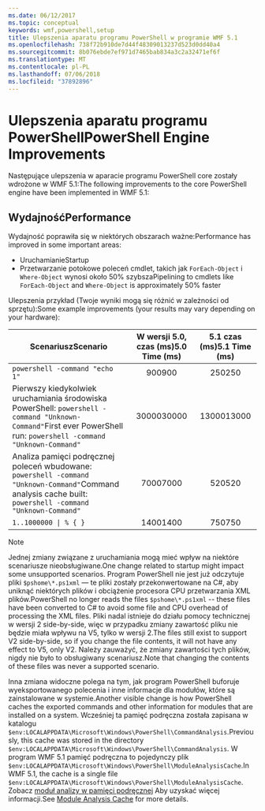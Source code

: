 ```yaml
---
ms.date: 06/12/2017
ms.topic: conceptual
keywords: wmf,powershell,setup
title: Ulepszenia aparatu programu PowerShell w programie WMF 5.1
ms.openlocfilehash: 738f72b910de7d44f48309013237d523d0dd40a4
ms.sourcegitcommit: 8b076ebde7ef971d7465bab834a3c2a32471ef6f
ms.translationtype: MT
ms.contentlocale: pl-PL
ms.lasthandoff: 07/06/2018
ms.locfileid: "37892896"
---
```

# <a name="powershell-engine-improvements"></a><span data-ttu-id="ed0dd-103">Ulepszenia aparatu programu PowerShell</span><span class="sxs-lookup"><span data-stu-id="ed0dd-103">PowerShell Engine Improvements</span></span>

<span data-ttu-id="ed0dd-104">Następujące ulepszenia w aparacie programu PowerShell core zostały wdrożone w WMF 5.1:</span><span class="sxs-lookup"><span data-stu-id="ed0dd-104">The following improvements to the core PowerShell engine have been implemented in WMF 5.1:</span></span>

## <a name="performance"></a><span data-ttu-id="ed0dd-105">Wydajność</span><span class="sxs-lookup"><span data-stu-id="ed0dd-105">Performance</span></span>

<span data-ttu-id="ed0dd-106">Wydajność poprawiła się w niektórych obszarach ważne:</span><span class="sxs-lookup"><span data-stu-id="ed0dd-106">Performance has improved in some important areas:</span></span>

- <span data-ttu-id="ed0dd-107">Uruchamianie</span><span class="sxs-lookup"><span data-stu-id="ed0dd-107">Startup</span></span>
- <span data-ttu-id="ed0dd-108">Przetwarzanie potokowe poleceń cmdlet, takich jak `ForEach-Object` i `Where-Object` wynosi około 50% szybsza</span><span class="sxs-lookup"><span data-stu-id="ed0dd-108">Pipelining to cmdlets like `ForEach-Object` and `Where-Object` is approximately 50% faster</span></span>

<span data-ttu-id="ed0dd-109">Ulepszenia przykład (Twoje wyniki mogą się różnić w zależności od sprzętu):</span><span class="sxs-lookup"><span data-stu-id="ed0dd-109">Some example improvements (your results may vary depending on your hardware):</span></span>

| <span data-ttu-id="ed0dd-110">Scenariusz</span><span class="sxs-lookup"><span data-stu-id="ed0dd-110">Scenario</span></span> | <span data-ttu-id="ed0dd-111">W wersji 5.0, czas (ms)</span><span class="sxs-lookup"><span data-stu-id="ed0dd-111">5.0 Time (ms)</span></span> | <span data-ttu-id="ed0dd-112">5.1 czas (ms)</span><span class="sxs-lookup"><span data-stu-id="ed0dd-112">5.1 Time (ms)</span></span> |
| -------- | :---------------: | :---------------: |
| `powershell -command "echo 1"` | <span data-ttu-id="ed0dd-113">900</span><span class="sxs-lookup"><span data-stu-id="ed0dd-113">900</span></span> | <span data-ttu-id="ed0dd-114">250</span><span class="sxs-lookup"><span data-stu-id="ed0dd-114">250</span></span> |
| <span data-ttu-id="ed0dd-115">Pierwszy kiedykolwiek uruchamiania środowiska PowerShell: `powershell -command "Unknown-Command"`</span><span class="sxs-lookup"><span data-stu-id="ed0dd-115">First ever PowerShell run: `powershell -command "Unknown-Command"`</span></span> | <span data-ttu-id="ed0dd-116">30000</span><span class="sxs-lookup"><span data-stu-id="ed0dd-116">30000</span></span> | <span data-ttu-id="ed0dd-117">13000</span><span class="sxs-lookup"><span data-stu-id="ed0dd-117">13000</span></span> |
| <span data-ttu-id="ed0dd-118">Analiza pamięci podręcznej poleceń wbudowane: `powershell -command "Unknown-Command"`</span><span class="sxs-lookup"><span data-stu-id="ed0dd-118">Command analysis cache built: `powershell -command "Unknown-Command"`</span></span> | <span data-ttu-id="ed0dd-119">7000</span><span class="sxs-lookup"><span data-stu-id="ed0dd-119">7000</span></span> | <span data-ttu-id="ed0dd-120">520</span><span class="sxs-lookup"><span data-stu-id="ed0dd-120">520</span></span> |
| <code>1..1000000 &#124; % { }</code> | <span data-ttu-id="ed0dd-121">1400</span><span class="sxs-lookup"><span data-stu-id="ed0dd-121">1400</span></span> | <span data-ttu-id="ed0dd-122">750</span><span class="sxs-lookup"><span data-stu-id="ed0dd-122">750</span></span> |

> [!Note]
> <span data-ttu-id="ed0dd-123">Jednej zmiany związane z uruchamiania mogą mieć wpływ na niektóre scenariusze nieobsługiwane.</span><span class="sxs-lookup"><span data-stu-id="ed0dd-123">One change related to startup might impact some unsupported scenarios.</span></span>
> <span data-ttu-id="ed0dd-124">Program PowerShell nie jest już odczytuje pliki `$pshome\*.ps1xml` — te pliki zostały przekonwertowane na C#, aby uniknąć niektórych plików i obciążenie procesora CPU przetwarzania XML plików.</span><span class="sxs-lookup"><span data-stu-id="ed0dd-124">PowerShell no longer reads the files `$pshome\*.ps1xml` -- these files have been converted to C# to avoid some file and CPU overhead of processing the XML files.</span></span>
> <span data-ttu-id="ed0dd-125">Pliki nadal istnieje do działu pomocy technicznej w wersji 2 side-by-side, więc w przypadku zmiany zawartość pliku nie będzie miała wpływu na V5, tylko w wersji 2.</span><span class="sxs-lookup"><span data-stu-id="ed0dd-125">The files still exist to support V2 side-by-side, so if you change the file contents, it will not have any effect to V5, only V2.</span></span>
> <span data-ttu-id="ed0dd-126">Należy zauważyć, że zmiany zawartości tych plików, nigdy nie było to obsługiwany scenariusz.</span><span class="sxs-lookup"><span data-stu-id="ed0dd-126">Note that changing the contents of these files was never a supported scenario.</span></span>

<span data-ttu-id="ed0dd-127">Inna zmiana widoczne polega na tym, jak program PowerShell buforuje wyeksportowanego polecenia i inne informacje dla modułów, które są zainstalowane w systemie.</span><span class="sxs-lookup"><span data-stu-id="ed0dd-127">Another visible change is how PowerShell caches the exported commands and other information for modules that are installed on a system.</span></span>
<span data-ttu-id="ed0dd-128">Wcześniej ta pamięć podręczna została zapisana w katalogu `$env:LOCALAPPDATA\Microsoft\Windows\PowerShell\CommandAnalysis`.</span><span class="sxs-lookup"><span data-stu-id="ed0dd-128">Previously, this cache was stored in the directory `$env:LOCALAPPDATA\Microsoft\Windows\PowerShell\CommandAnalysis`.</span></span>
<span data-ttu-id="ed0dd-129">W program WMF 5.1 pamięć podręczna to pojedynczy plik `$env:LOCALAPPDATA\Microsoft\Windows\PowerShell\ModuleAnalysisCache`.</span><span class="sxs-lookup"><span data-stu-id="ed0dd-129">In WMF 5.1, the cache is a single file `$env:LOCALAPPDATA\Microsoft\Windows\PowerShell\ModuleAnalysisCache`.</span></span>
<span data-ttu-id="ed0dd-130">Zobacz [moduł analizy w pamięci podręcznej](scenarios-features.md#module-analysis-cache) Aby uzyskać więcej informacji.</span><span class="sxs-lookup"><span data-stu-id="ed0dd-130">See [Module Analysis Cache](scenarios-features.md#module-analysis-cache) for more details.</span></span>